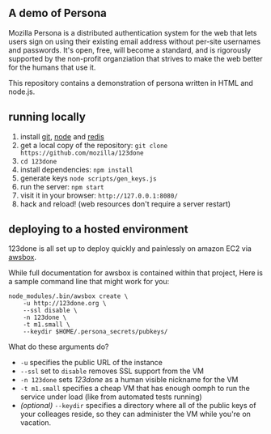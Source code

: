 ## A demo of Persona

Mozilla Persona is a distributed authentication system for the web
that lets users sign on using their existing email address without
per-site usernames and passwords.  It's open, free, will become a
standard, and is rigorously supported by the non-profit organziation
that strives to make the web better for the humans that use it. 

This repository contains a demonstration of persona written in HTML
and node.js.

## running locally

1. install [git], [node] and [redis]
1. get a local copy of the repository: `git clone https://github.com/mozilla/123done`
1. `cd 123done`
1. install dependencies: `npm install`
1. generate keys `node scripts/gen_keys.js` 
1. run the server: `npm start`
1. visit it in your browser: `http://127.0.0.1:8080/`
1. hack and reload!  (web resources don't require a server restart)

  [git]: http://git-scm.org
  [node]: http://nodejs.org
  [redis]: http://redis.io

## deploying to a hosted environment

123done is all set up to deploy quickly and painlessly on amazon EC2 via 
[awsbox][].

  [awsbox]: https://github.com/mozilla/awsbox

While full documentation for awsbox is contained within that project, Here is a sample
command line that might work for you:

    node_modules/.bin/awsbox create \
        -u http://123done.org \
        --ssl disable \
        -n 123done \
        -t m1.small \
        --keydir $HOME/.persona_secrets/pubkeys/ 

What do these arguments do?

  * `-u` specifies the public URL of the instance
  * `--ssl` set to `disable`  removes SSL support from the VM
  * `-n 123done` sets *123done* as a human visible nickname for the VM
  * `-t m1.small` specifies a cheap VM that has enough oomph to run the service under load (like from automated tests running)
  * *(optional)* `--keydir` specifies a directory where all of the public keys of your colleages reside, so they can administer the VM while you're on vacation.
